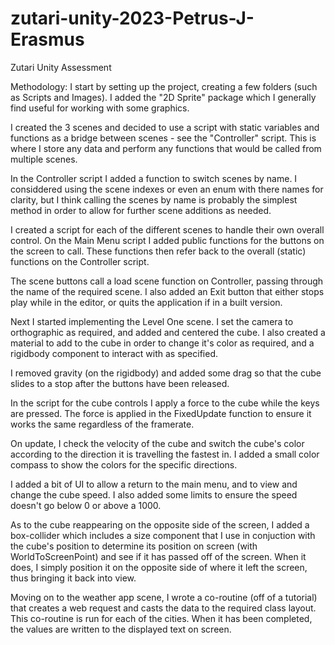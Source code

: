 # zutari-unity-2023-Petrus-J-Erasmus
Zutari Unity Assessment

Methodology:
I start by setting up the project, creating a few folders (such as Scripts and Images). I added the "2D Sprite" package which I generally find useful for working with some graphics.

I created the 3 scenes and decided to use a script with static variables and functions as a bridge between scenes - see the "Controller" script. This is where I store any data and perform any functions that would be called from multiple scenes.

In the Controller script I added a function to switch scenes by name. I considdered using the scene indexes or even an enum with there names for clarity, but I think calling the scenes by name is probably the simplest method in order to allow for further scene additions as needed.

I created a script for each of the different scenes to handle their own overall control. On the Main Menu script I added public functions for the buttons on the screen to call. These functions then refer back to the overall (static) functions on the Controller script.

The scene buttons call a load scene function on Controller, passing through the name of the required scene. I also added an Exit button that either stops play while in the editor, or quits the application if in a built version.

Next I started implementing the Level One scene. I set the camera to orthographic as required, and added and centered the cube. I also created a material to add to the cube in order to change it's color as required, and a rigidbody component to interact with as specified.

I removed gravity (on the rigidbody) and added some drag so that the cube slides to a stop after the buttons have been released.

In the script for the cube controls I apply a force to the cube while the keys are pressed. The force is applied in the FixedUpdate function to ensure it works the same regardless of the framerate.

On update, I check the velocity of the cube and switch the cube's color according to the direction it is travelling the fastest in. I added a small color compass to show the colors for the specific directions.

I added a bit of UI to allow a return to the main menu, and to view and change the cube speed. I also added some limits to ensure the speed doesn't go below 0 or above a 1000.

As to the cube reappearing on the opposite side of the screen, I added a box-collider which includes a size component that I use in conjuction with the cube's position to determine its position on screen (with WorldToScreenPoint) and see if it has passed off of the screen. When it does, I simply position it on the opposite side of where it left the screen, thus bringing it back into view.

Moving on to the weather app scene, I wrote a co-routine (off of a tutorial) that creates a web request and casts the data to the required class layout. This co-routine is run for each of the cities. When it has been completed, the values are written to the displayed text on screen.
